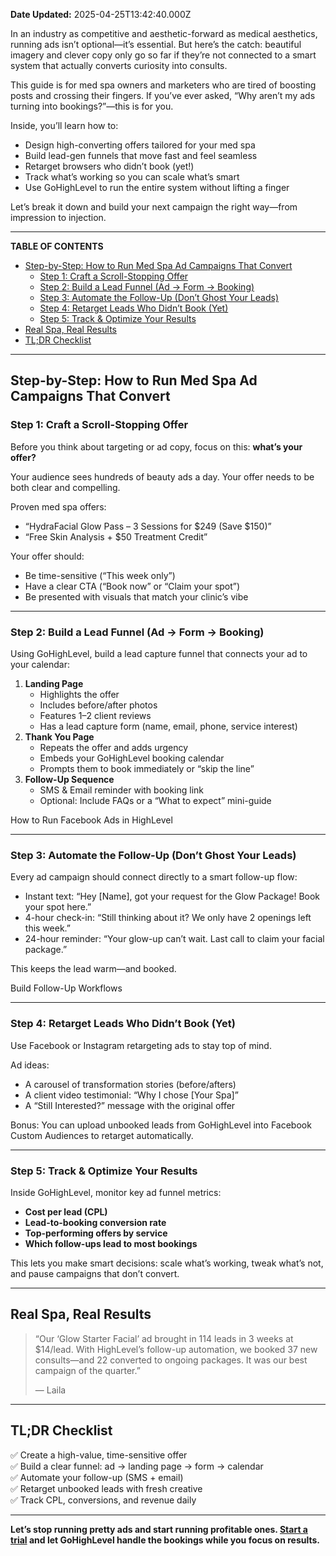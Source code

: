 **Date Updated:** 2025-04-25T13:42:40.000Z

In an industry as competitive and aesthetic-forward as medical aesthetics, running ads isn’t optional—it’s essential. But here’s the catch: beautiful imagery and clever copy only go so far if they’re not connected to a smart system that actually converts curiosity into consults.

This guide is for med spa owners and marketers who are tired of boosting posts and crossing their fingers. If you’ve ever asked, “Why aren’t my ads turning into bookings?”—this is for you.

Inside, you’ll learn how to:

* Design high-converting offers tailored for your med spa
* Build lead-gen funnels that move fast and feel seamless
* Retarget browsers who didn’t book (yet!)
* Track what’s working so you can scale what’s smart
* Use GoHighLevel to run the entire system without lifting a finger

Let’s break it down and build your next campaign the right way—from impression to injection.

  
---

**TABLE OF CONTENTS**

* [Step-by-Step: How to Run Med Spa Ad Campaigns That Convert](#Step-by-Step%3A-How-to-Run-Med-Spa-Ad-Campaigns-That-Convert)  
   * [Step 1: Craft a Scroll-Stopping Offer](#Step-1%3A-Craft-a-Scroll-Stopping-Offer)  
   * [Step 2: Build a Lead Funnel (Ad → Form → Booking)](#Step-2%3A-Build-a-Lead-Funnel-%28Ad-%E2%86%92-Form-%E2%86%92-Booking%29)  
   * [Step 3: Automate the Follow-Up (Don’t Ghost Your Leads)](#Step-3%3A-Automate-the-Follow-Up-%28Don%E2%80%99t-Ghost-Your-Leads%29)  
   * [Step 4: Retarget Leads Who Didn’t Book (Yet)](#Step-4%3A-Retarget-Leads-Who-Didn%E2%80%99t-Book-%28Yet%29)  
   * [Step 5: Track & Optimize Your Results](#Step-5%3A-Track-&-Optimize-Your-Results)
* [Real Spa, Real Results](#Real-Spa,-Real-Results)
* [TL;DR Checklist](#TL;DR-Checklist)

---

  
## **Step-by-Step: How to Run Med Spa Ad Campaigns That Convert**

### **Step 1: Craft a Scroll-Stopping Offer**

Before you think about targeting or ad copy, focus on this: **what’s your offer?**

Your audience sees hundreds of beauty ads a day. Your offer needs to be both clear and compelling.

Proven med spa offers:

* “HydraFacial Glow Pass – 3 Sessions for $249 (Save $150)”
* “Free Skin Analysis + $50 Treatment Credit”

Your offer should:

* Be time-sensitive (“This week only”)
* Have a clear CTA (“Book now” or “Claim your spot”)
* Be presented with visuals that match your clinic’s vibe

---

### **Step 2: Build a Lead Funnel (Ad → Form → Booking)**

Using GoHighLevel, build a lead capture funnel that connects your ad to your calendar:

1. **Landing Page**  
   * Highlights the offer  
   * Includes before/after photos  
   * Features 1–2 client reviews  
   * Has a lead capture form (name, email, phone, service interest)
2. **Thank You Page**  
   * Repeats the offer and adds urgency  
   * Embeds your GoHighLevel booking calendar  
   * Prompts them to book immediately or “skip the line”
3. **Follow-Up Sequence**  
   * SMS & Email reminder with booking link  
   * Optional: Include FAQs or a “What to expect” mini-guide

How to Run Facebook Ads in HighLevel

---

### **Step 3: Automate the Follow-Up (Don’t Ghost Your Leads)**

Every ad campaign should connect directly to a smart follow-up flow:

* Instant text: “Hey \[Name\], got your request for the Glow Package! Book your spot here.”
* 4-hour check-in: “Still thinking about it? We only have 2 openings left this week.”
* 24-hour reminder: “Your glow-up can’t wait. Last call to claim your facial package.”

This keeps the lead warm—and booked.

Build Follow-Up Workflows

---

### **Step 4: Retarget Leads Who Didn’t Book (Yet)**

Use Facebook or Instagram retargeting ads to stay top of mind.

Ad ideas:

* A carousel of transformation stories (before/afters)
* A client video testimonial: “Why I chose \[Your Spa\]”
* A “Still Interested?” message with the original offer

Bonus: You can upload unbooked leads from GoHighLevel into Facebook Custom Audiences to retarget automatically.

---

### **Step 5: Track & Optimize Your Results**

Inside GoHighLevel, monitor key ad funnel metrics:

* **Cost per lead (CPL)**
* **Lead-to-booking conversion rate**
* **Top-performing offers by service**
* **Which follow-ups lead to most bookings**

This lets you make smart decisions: scale what’s working, tweak what’s not, and pause campaigns that don’t convert.

---

## Real Spa, Real Results

> “Our ‘Glow Starter Facial’ ad brought in 114 leads in 3 weeks at $14/lead. With HighLevel’s follow-up automation, we booked 37 new consults—and 22 converted to ongoing packages. It was our best campaign of the quarter.”
> 
> — Laila

---

## TL;DR Checklist

✅ Create a high-value, time-sensitive offer  
✅ Build a clear funnel: ad → landing page → form → calendar  
✅ Automate your follow-up (SMS + email)  
✅ Retarget unbooked leads with fresh creative  
✅ Track CPL, conversions, and revenue daily

---

**Let’s stop running pretty ads and start running profitable ones. [](https://www.gohighlevel.com)[Start a trial](https://www.gohighlevel.com/?utm%5Fsource=seo&utm%5Fmedium=organic&utm%5Fcampaign=medspa&utm%5Fterm=medspa&utm%5Fcontent=playbook) and let GoHighLevel handle the bookings while you focus on results.**
